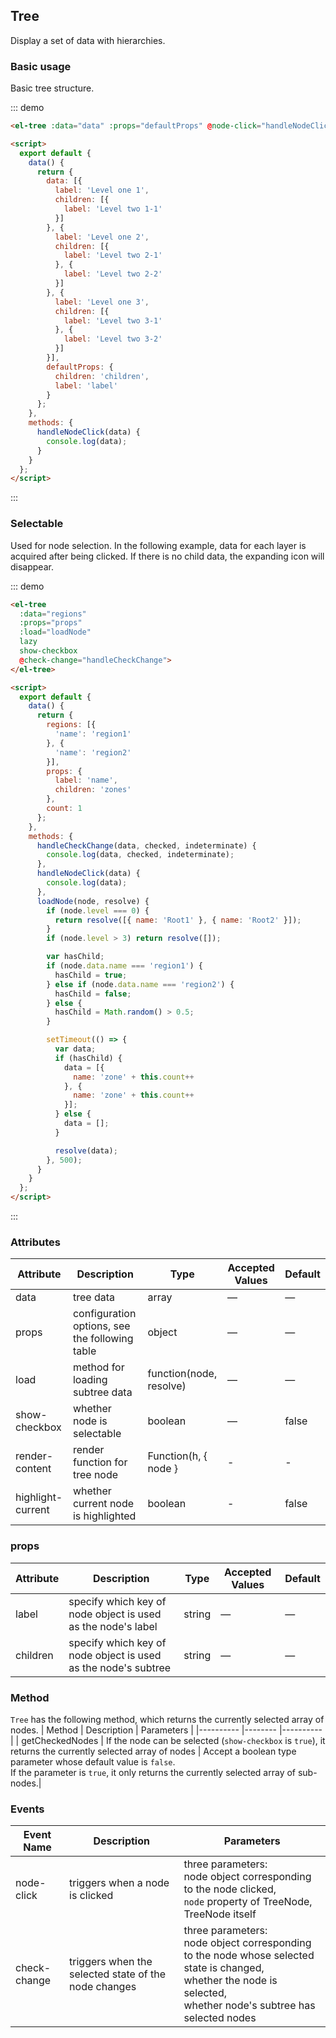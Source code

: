 <script>
  const data = [{
    label: 'Level one 1',
    children: [{
      label: 'Level two 1-1'
    }]
  }, {
    label: 'Level one 2',
    children: [{
      label: 'Level two 2-1'
    }, {
      label: 'Level two 2-2'
    }]
  }, {
    label: 'Level one 3',
    children: [{
      label: 'Level two 3-1'
    }, {
      label: 'Level two 3-2'
    }]
  }];

  const regions = [{
    'name': 'region1'
  }, {
    'name': 'region2'
  }];

  let count = 1;

  const props = {
    label: 'name',
    children: 'zones'
  };

  var defaultProps = {
    children: 'children',
    label: 'label'
  };

  export default {
    methods: {
      handleCheckChange(data, checked, indeterminate) {
        console.log(data, checked, indeterminate);
      },
      handleNodeClick(data) {
        console.log(data);
      },
      loadNode(node, resolve) {
        if (node.level === 0) {
          return resolve([{ name: 'Root1' }, { name: 'Root2' }]);
        }
        if (node.level > 3) return resolve([]);
        var hasChild;
        if (node.data.name === 'region1') {
          hasChild = true;
        } else if (node.data.name === 'region2') {
          hasChild = false;          
        } else {
          hasChild = Math.random() > 0.5;
        }

        setTimeout(function() {
          let data;
          if (hasChild) {
            data = [{
              name: 'zone' + count++
            }, {
              name: 'zone' + count++
            }];
          } else {
            data = [];
          }

          resolve(data);
        }, 500);
      }
    },

    data() {
      return {
        data,
        regions,
        defaultProps,
        props
      };
    }
  };
</script>

## Tree 

Display a set of data with hierarchies.

### Basic usage

Basic tree structure.

::: demo
```html
<el-tree :data="data" :props="defaultProps" @node-click="handleNodeClick"></el-tree>

<script>
  export default {
    data() {
      return {
        data: [{
          label: 'Level one 1',
          children: [{
            label: 'Level two 1-1'
          }]
        }, {
          label: 'Level one 2',
          children: [{
            label: 'Level two 2-1'
          }, {
            label: 'Level two 2-2'
          }]
        }, {
          label: 'Level one 3',
          children: [{
            label: 'Level two 3-1'
          }, {
            label: 'Level two 3-2'
          }]
        }],
        defaultProps: {
          children: 'children',
          label: 'label'
        }
      };
    },
    methods: {
      handleNodeClick(data) {
        console.log(data);
      }
    }
  };
</script>
```
:::

### Selectable

Used for node selection. In the following example, data for each layer is acquired after being clicked. If there is no child data, the expanding icon will disappear.

::: demo
```html
<el-tree
  :data="regions"
  :props="props"
  :load="loadNode"
  lazy
  show-checkbox
  @check-change="handleCheckChange">
</el-tree>

<script>
  export default {
    data() {
      return {
        regions: [{
          'name': 'region1'
        }, {
          'name': 'region2'
        }],
        props: {
          label: 'name',
          children: 'zones'
        },
        count: 1
      };
    },
    methods: {
      handleCheckChange(data, checked, indeterminate) {
        console.log(data, checked, indeterminate);
      },
      handleNodeClick(data) {
        console.log(data);
      },
      loadNode(node, resolve) {
        if (node.level === 0) {
          return resolve([{ name: 'Root1' }, { name: 'Root2' }]);
        }
        if (node.level > 3) return resolve([]);

        var hasChild;
        if (node.data.name === 'region1') {
          hasChild = true;
        } else if (node.data.name === 'region2') {
          hasChild = false;
        } else {
          hasChild = Math.random() > 0.5;
        }

        setTimeout(() => {
          var data;
          if (hasChild) {
            data = [{
              name: 'zone' + this.count++
            }, {
              name: 'zone' + this.count++
            }];
          } else {
            data = [];
          }

          resolve(data);
        }, 500);
      }
    }
  };
</script>
```
:::

### Attributes
| Attribute      | Description          | Type      | Accepted Values       | Default  |
|---------- |-------------- |---------- |--------------------------------  |-------- |
| data     | tree data | array | — | — |
| props | configuration options, see the following table | object | — | — |
| load | method for loading subtree data | function(node, resolve) | — | — |
| show-checkbox | whether node is selectable | boolean | — | false |
| render-content | render function for tree node | Function(h, { node } | - | - |
| highlight-current | whether current node is highlighted | boolean | - | false |

### props
| Attribute      | Description          | Type      | Accepted Values       | Default  |
|---------- |-------------- |---------- |--------------------------------  |-------- |
| label | specify which key of node object is used as the node's label | string | — | — |
| children | specify which key of node object is used as the node's subtree | string | — | — |

### Method
`Tree` has the following method, which returns the currently selected array of nodes.
| Method      | Description    | Parameters     |
|---------- |-------- |---------- |
| getCheckedNodes | If the node can be selected (`show-checkbox` is `true`), it returns the currently selected array of nodes | Accept a boolean type parameter whose default value is `false`. <br>If the parameter is `true`, it only returns the currently selected array of sub-nodes.|

### Events
| Event Name | Description | Parameters |
|---------- |-------- |---------- |
| node-click | triggers when a node is clicked | three parameters: <br>node object corresponding to the node clicked, <br>`node` property of TreeNode, <br>TreeNode itself |
| check-change | triggers when the selected state of the node changes | three parameters: <br>node object corresponding to the node whose selected state is changed, <br>whether the node is selected, <br>whether node's subtree has selected nodes |


